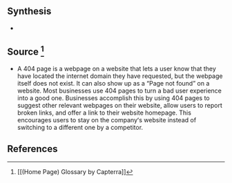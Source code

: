 ## Synthesis
- 
## Source [^1]
- A 404 page is a webpage on a website that lets a user know that they have located the internet domain they have requested, but the webpage itself does not exist. It can also show up as a “Page not found” on a website. Most businesses use 404 pages to turn a bad user experience into a good one. Businesses accomplish this by using 404 pages to suggest other relevant webpages on their website, allow users to report broken links, and offer a link to their website homepage. This encourages users to stay on the companyʻs website instead of switching to a different one by a competitor.
## References

[^1]: [[(Home Page) Glossary by Capterra]]